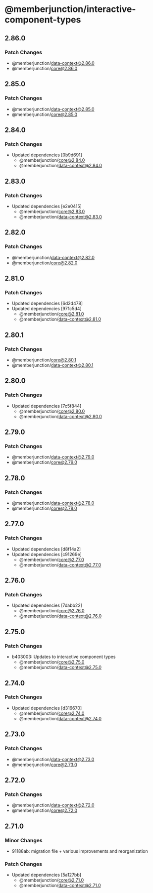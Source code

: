 # @memberjunction/interactive-component-types

## 2.86.0

### Patch Changes

- @memberjunction/data-context@2.86.0
- @memberjunction/core@2.86.0

## 2.85.0

### Patch Changes

- @memberjunction/data-context@2.85.0
- @memberjunction/core@2.85.0

## 2.84.0

### Patch Changes

- Updated dependencies [0b9d691]
  - @memberjunction/core@2.84.0
  - @memberjunction/data-context@2.84.0

## 2.83.0

### Patch Changes

- Updated dependencies [e2e0415]
  - @memberjunction/core@2.83.0
  - @memberjunction/data-context@2.83.0

## 2.82.0

### Patch Changes

- @memberjunction/data-context@2.82.0
- @memberjunction/core@2.82.0

## 2.81.0

### Patch Changes

- Updated dependencies [6d2d478]
- Updated dependencies [971c5d4]
  - @memberjunction/core@2.81.0
  - @memberjunction/data-context@2.81.0

## 2.80.1

### Patch Changes

- @memberjunction/core@2.80.1
- @memberjunction/data-context@2.80.1

## 2.80.0

### Patch Changes

- Updated dependencies [7c5f844]
  - @memberjunction/core@2.80.0
  - @memberjunction/data-context@2.80.0

## 2.79.0

### Patch Changes

- @memberjunction/data-context@2.79.0
- @memberjunction/core@2.79.0

## 2.78.0

### Patch Changes

- @memberjunction/data-context@2.78.0
- @memberjunction/core@2.78.0

## 2.77.0

### Patch Changes

- Updated dependencies [d8f14a2]
- Updated dependencies [c91269e]
  - @memberjunction/core@2.77.0
  - @memberjunction/data-context@2.77.0

## 2.76.0

### Patch Changes

- Updated dependencies [7dabb22]
  - @memberjunction/core@2.76.0
  - @memberjunction/data-context@2.76.0

## 2.75.0

### Patch Changes

- b403003: Updates to interactive component types
  - @memberjunction/core@2.75.0
  - @memberjunction/data-context@2.75.0

## 2.74.0

### Patch Changes

- Updated dependencies [d316670]
  - @memberjunction/core@2.74.0
  - @memberjunction/data-context@2.74.0

## 2.73.0

### Patch Changes

- @memberjunction/data-context@2.73.0
- @memberjunction/core@2.73.0

## 2.72.0

### Patch Changes

- @memberjunction/data-context@2.72.0
- @memberjunction/core@2.72.0

## 2.71.0

### Minor Changes

- 91188ab: migration file + various improvements and reorganization

### Patch Changes

- Updated dependencies [5a127bb]
  - @memberjunction/core@2.71.0
  - @memberjunction/data-context@2.71.0
